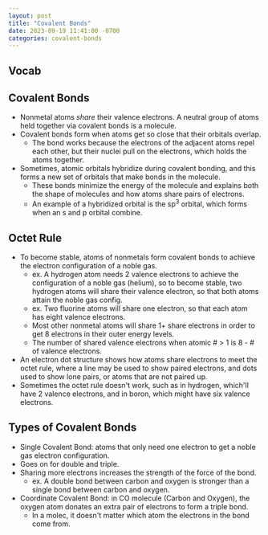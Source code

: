 ```yaml
---
layout: post
title: "Covalent Bonds"
date: 2023-09-19 11:41:00 -0700
categories: covalent-bonds
---
```


## Vocab

## Covalent Bonds
- Nonmetal atoms _share_ their valence electrons. A neutral group of atoms held together via covalent bonds is 
  a molecule.
- Covalent bonds form when atoms get so close that their orbitals overlap.
    - The bond works because the electrons of the adjacent atoms repel each other, but their nuclei pull on the
      electrons, which holds the atoms together.
- Sometimes, atomic orbitals hybridize during covalent bonding, and this forms a new set of orbitals that make
  bonds in the molecule.
    - These bonds minimize the energy of the molecule and explains both the shape of molecules and how atoms
      share pairs of electrons.
    - An example of a hybridized orbital is the sp<sup>3</sup> orbital, which forms when an s and p orbital
      combine.

## Octet Rule
- To become stable, atoms of nonmetals form covalent bonds to achieve the electron configuration of a noble gas.
    - ex. A hydrogen atom needs 2 valence electrons to achieve the configuration of a noble gas (helium), so to
      become stable, two hydrogen atoms will share their valence electron, so that both atoms attain the noble
      gas config.
    - ex. Two fluorine atoms will share one electron, so that each atom has eight valence electrons.
    - Most other nonmetal atoms will share 1+ share electrons in order to get 8 electrons in their outer energy
      levels.
    - The number of shared valence electrons when atomic # > 1 is 8 - # of valence electrons.
- An electron dot structure shows how atoms share electrons to meet the octet rule, where a line may be used to
  show paired electrons, and dots used to show lone pairs, or atoms that are not paired up.
- Sometimes the octet rule doesn't work, such as in hydrogen, which'll have 2 valence electrons, and in boron,
  which might have six valence electrons.

## Types of Covalent Bonds
- Single Covalent Bond: atoms that only need one electron to get a noble gas electron configuration.
- Goes on for double and triple.
- Sharing more electrons increases the strength of the force of the bond.
    - ex. A double bond between carbon and oxygen is stronger than a single bond between carbon and oxygen.
- Coordinate Covalent Bond: in CO molecule (Carbon and Oxygen), the oxygen atom donates an extra pair of
  electrons to form a triple bond.
    - In a molec, it doesn't matter which atom the electrons in the bond come from. 
